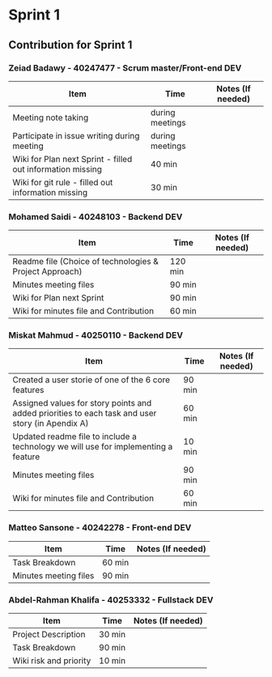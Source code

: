 # Sprint 1
## Contribution for Sprint 1

### Zeiad Badawy - 40247477 - Scrum master/Front-end DEV
| Item                        | Time      | Notes (If needed)                                               |
|-----------------------------|-----------|------------------------------------------------------------------|
| Meeting note taking         | during meetings |                |
| Participate in issue writing during meeting | during meetings |  |
| Wiki for Plan next Sprint - filled out information missing | 40 min |                                             |
| Wiki for git rule - filled out information missing | 30 min |                                             |

### Mohamed Saidi - 40248103 - Backend DEV
| Item                        | Time      | Notes (If needed)                                               |
|-----------------------------|-----------|------------------------------------------------------------------|
| Readme file (Choice of technologies & Project Approach) | 120 min |                                       |
| Minutes meeting files       | 90 min    |                         |
| Wiki for Plan next Sprint   | 90 min    |                                                    |
| Wiki for minutes file and Contribution | 60 min | 




### Miskat Mahmud - 40250110 - Backend DEV
| Item                        | Time      | Notes (If needed)                                               |
|-----------------------------|-----------|------------------------------------------------------------------|
| Created a user storie of one of the 6 core features | 90 min |                           |
| Assigned values for story points and added priorities to each task and user story (in Apendix A) | 60 min |                                          |
| Updated readme file to include a technology we will use for implementing a feature | 10 min |                                             |
| Minutes meeting files       | 90 min    |                         |
| Wiki for minutes file and Contribution | 60 min | 



### Matteo Sansone - 40242278 - Front-end DEV
| Item                        | Time      | Notes (If needed)                                               |
|-----------------------------|-----------|------------------------------------------------------------------|
| Task Breakdown              | 60 min    |                                                        |
| Minutes meeting files       | 90 min    |                         |


### Abdel-Rahman Khalifa - 40253332 - Fullstack DEV
| Item                        | Time      | Notes (If needed)                                               |
|-----------------------------|-----------|------------------------------------------------------------------|
| Project Description         | 30 min    |                                                        |
| Task Breakdown              | 90 min    |                                                        |
| Wiki risk and priority      | 10 min    |  
